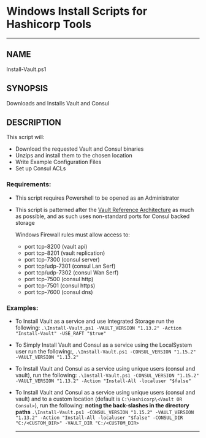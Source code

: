 # Windows Install Scripts for Hashicorp Tools
---
## NAME
  Install-Vault.ps1
## SYNOPSIS
  Downloads and Installs Vault and Consul
  
## DESCRIPTION
  This script will:
  * Download the requested Vault and Consul binaries
  * Unzips and install them to the chosen location
  * Write Example Configuration Files
  * Set up Consul ACLs
  
### Requirements:
* This script requires Powershell to be opened as an Administrator
* This script is patterned after the [Vault Reference Architecture](https://learn.hashicorp.com/vault/operations/ops-reference-architecture) as much as possible, and as such uses non-standard ports for Consul backed storage

  Windows Firewall rules must allow access to:
  * port tcp-8200 (vault api)
  * port tcp-8201 (vault replication)
  * port tcp-7300 (consul server)
  * port tcp/udp-7301 (consul Lan Serf)
  * port tcp/udp-7302 (consul Wan Serf)
  * port tcp-7500 (consul http)
  * port tcp-7501 (consul https)
  * port tcp-7600 (consul dns)

### Examples: 
  
* To Install Vault as a service and use Integrated Storage run the following:
  `.\Install-Vault.ps1 -VAULT_VERSION "1.13.2" -Action "Install-Vault" -USE_RAFT "$true"`

* To Simply Install Vault and Consul as a service using the LocalSystem user run the following:,
  `.\Install-Vault.ps1 -CONSUL_VERSION "1.15.2" -VAULT_VERSION "1.13.2"`

* To Install Vault and Consul as a service using unique users (consul and vault), run the following:
  `.\Install-Vault.ps1 -CONSUL_VERSION "1.15.2" -VAULT_VERSION "1.13.2" -Action "Install-All -localuser "$false"`
  
* To Install Vault and Consul as a service using unique users (consul and vault) and to a custom location (default is `C:\Hashicorp\<Vault OR Consul>`), run the following: **noting the back-slashes in the directory paths**
  `.\Install-Vault.ps1 -CONSUL_VERSION "1.15.2" -VAULT_VERSION "1.13.2" -Action "Install-All -localuser "$false" -CONSUL_DIR "C:/<CUSTOM_DIR>" -VAULT_DIR "C:/<CUSTOM_DIR>`  

  ---
